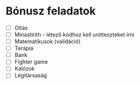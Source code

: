# Bónusz feladatok

* [ ] Oltás
* [ ] Minastirith - létező kódhoz kell unitteszteket írni
* [ ] Matematikusok (validáció)
* [ ] Terápia
* [ ] Bank
* [ ] Fighter game
* [ ] Kalózok
* [ ] Légitársaság